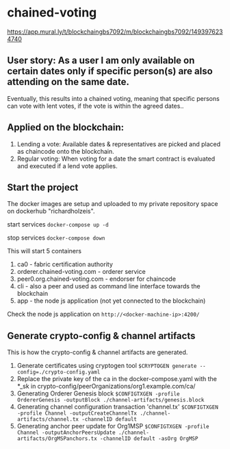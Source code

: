 # chained-voting

https://app.mural.ly/t/blockchaingbs7092/m/blockchaingbs7092/1493976234740

## User story: As a user I am only available on certain dates only if specific person(s) are also attending on the same date.

Eventually, this results into a chained voting, meaning that specific persons can vote with lent votes, if the vote is within the agreed dates..

## Applied on the blockchain: 

 1. Lending a vote: Available dates & representatives are picked and placed as chaincode onto the blockchain.
 2. Regular voting: When voting for a date the smart contract is evaluated and executed if a lend vote applies.

## Start the project

The docker images are setup and uploaded to my private repository space on dockerhub "richardholzeis".

start services
`docker-compose up -d`

stop services
`docker-compose down`

This will start 5 containers

1. ca0 - fabric certification authority 
2. orderer.chained-voting.com - orderer service
3. peer0.org.chained-voting.com - endorser for chaincode
4. cli - also a peer and used as command line interface towards the blockchain
5. app - the node js application (not yet connected to the blockchain)

Check the node js application on `http://<docker-machine-ip>:4200/`

## Generate crypto-config & channel artifacts
This is how the crypto-config & channel artifacts are generated.

1. Generate certificates using cryptogen tool
`$CRYPTOGEN generate --config=./crypto-config.yaml`
2. Replace the private key of the ca in the docker-compose.yaml with the *_sk in  crypto-config/peerOrganizations/org1.example.com/ca/
3. Generating Orderer Genesis block
`$CONFIGTXGEN -profile OrdererGenesis -outputBlock ./channel-artifacts/genesis.block`
4. Generating channel configuration transaction 'channel.tx'
`$CONFIGTXGEN -profile Channel -outputCreateChannelTx ./channel-artifacts/channel.tx -channelID default`
5. Generating anchor peer update for Org1MSP 
`$CONFIGTXGEN -profile Channel -outputAnchorPeersUpdate ./channel-artifacts/OrgMSPanchors.tx -channelID default -asOrg OrgMSP`
